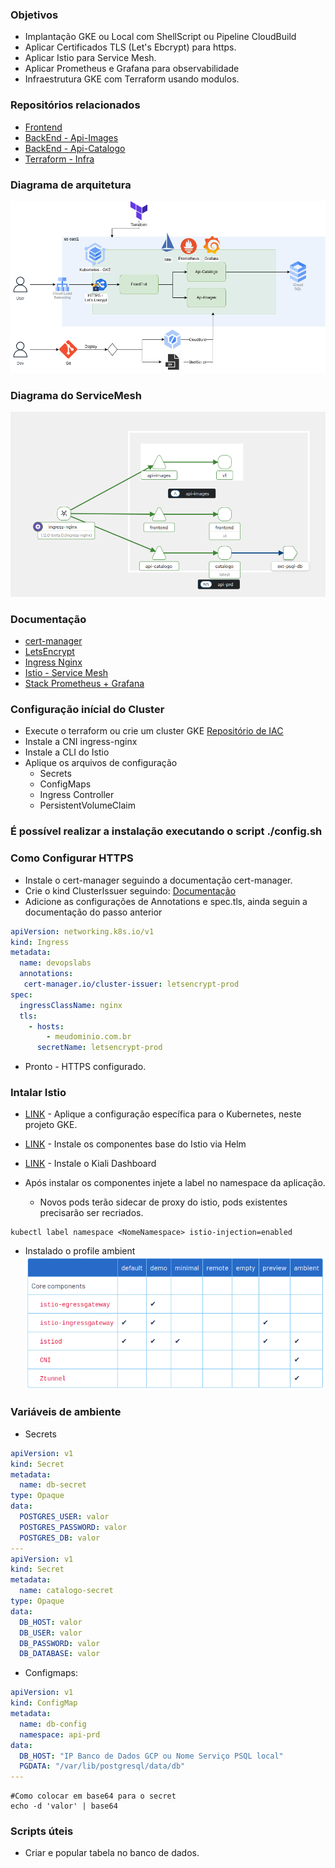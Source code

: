 

### Objetivos
 - Implantação GKE ou Local com ShellScript ou Pipeline CloudBuild
 - Aplicar Certificados TLS (Let's Ebcrypt) para https.
 - Aplicar Istio para Service Mesh.
 - Aplicar Prometheus e Grafana para observabilidade
 - Infraestrutura GKE com Terraform usando modulos.


### Repositórios relacionados 
- [Frontend](https://github.com/Adenilson365/devopslabs01-frontend)
- [BackEnd - Api-Images](https://github.com/Adenilson365/devopslabs01-api-images)
- [BackEnd - Api-Catalogo](https://github.com/Adenilson365/devopslabs01-serviceMesh)
- [Terraform - Infra](https://github.com/Adenilson365/devopslabs01-iac)


### Diagrama de arquitetura
![Diagrama](./docs-assets/diagrama-cpt.png)

### Diagrama do ServiceMesh
![Service Mesh Istio](./docs-assets/svc-mesh.png)

### Documentação
- [cert-manager](https://cert-manager.io/)
- [LetsEncrypt](https://letsencrypt.org/)
- [Ingress Nginx](https://kubernetes.github.io/ingress-nginx/deploy/#gce-gke)
- [Istio - Service Mesh](https://istio.io/)
- [Stack Prometheus + Grafana](https://artifacthub.io/packages/helm/prometheus-community/kube-prometheus-stack)

### Configuração inícial do Cluster
- Execute o terraform ou crie um cluster GKE [Repositório de IAC](https://github.com/Adenilson365/devopslabs01-iac)
- Instale a CNI ingress-nginx
- Instale a CLI do Istio 
- Aplique os arquivos de configuração 
  - Secrets
  - ConfigMaps
  - Ingress Controller
  - PersistentVolumeClaim
### É possível realizar a instalação executando o script ./config.sh

### Como Configurar HTTPS
- Instale o cert-manager seguindo a documentação cert-manager.
- Crie o kind ClusterIssuer seguindo: [Documentação](https://cert-manager.io/docs/tutorials/acme/nginx-ingress/)
- Adicione as configurações de Annotations e spec.tls, ainda seguin a documentação do passo anterior
```YAML
apiVersion: networking.k8s.io/v1
kind: Ingress
metadata:
  name: devopslabs
  annotations:
   cert-manager.io/cluster-issuer: letsencrypt-prod
spec:
  ingressClassName: nginx
  tls:
    - hosts:
        - meudominio.com.br
      secretName: letsencrypt-prod
```
- Pronto - HTTPS configurado.

### Intalar Istio
- [LINK](https://istio.io/latest/docs/ambient/install/platform-prerequisites/) - Aplique a configuração específica para o Kubernetes, neste projeto GKE.
- [LINK](https://istio.io/latest/docs/ambient/install/helm/) - Instale os componentes base do Istio via Helm
- [LINK](https://istio.io/latest/docs/ops/integrations/kiali/#installation) - Instale o Kiali Dashboard

- Após instalar os componentes injete a label no namespace da aplicação.
  - Novos pods terão sidecar de proxy do istio, pods existentes precisarão ser recriados.
```
kubectl label namespace <NomeNamespace> istio-injection=enabled
```
- Instalado o profile ambient
![ProfileIstio](./docs-assets/istio-profile.png)


### Variáveis de ambiente
- Secrets 
```YAML
apiVersion: v1 
kind: Secret
metadata:
  name: db-secret
type: Opaque
data:
  POSTGRES_USER: valor
  POSTGRES_PASSWORD: valor
  POSTGRES_DB: valor
---
apiVersion: v1
kind: Secret
metadata:
  name: catalogo-secret
type: Opaque
data:
  DB_HOST: valor
  DB_USER: valor
  DB_PASSWORD: valor
  DB_DATABASE: valor
```
- Configmaps: 
```YAML
apiVersion: v1 
kind: ConfigMap
metadata:
  name: db-config
  namespace: api-prd
data:
  DB_HOST: "IP Banco de Dados GCP ou Nome Serviço PSQL local"
  PGDATA: "/var/lib/postgresql/data/db"
---


```
```shell
#Como colocar em base64 para o secret
echo -d 'valor' | base64 
```


### Scripts úteis

- Criar e popular tabela no banco de dados.
